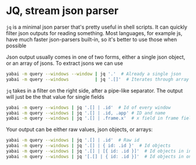 # JQ, stream json parser

`jq` is a minimal json parser that's pretty useful in shell scripts. It can
quickly filter json outputs for reading something. Most languages, for example
js, have much faster json-parsers built-in, so it's better to use those when
possible

Json output usually comes in one of two forms, either a single json object, or
an array of jsons. To extract jsons we can use

```bash
yabai -m query --windows --window | jq '.'  # Already a single json
yabai -m query --windows          | jq '.[]'  # Iterates through array
```

`jq` takes in a filter on the right side, after a pipe-like separator. The
output will just be the that value for single fields

```bash
yabai -m query --windows | jq '.[] | .id'  # Id of every window
yabai -m query --windows | jq '.[] | .id, .app' # ID and name
yabai -m query --windows | jq '.[] | .frame.x'  # x field in frame field
```

Your output can be either raw values, json objects, or arrays:

```bash
yabai -m query --windows | jq '.[] | .id'  # Raw id
yabai -m query --windows | jq '.[] | { id: .id }'  # Id objects
yabai -m query --windows | jq '.[] | [{ id: .id }]'  # Id objects in individual arrays
yabai -m query --windows | jq '[.[] | { id: .id }]'  # Id objects in one array
```
